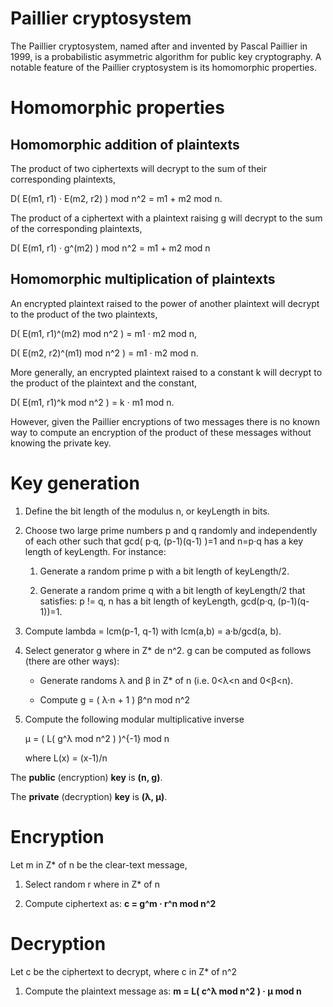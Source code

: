 # Paillier cryptosystem
The Paillier cryptosystem, named after and invented by Pascal Paillier in 1999, is a probabilistic asymmetric algorithm for public key cryptography. A notable feature of the Paillier cryptosystem is its homomorphic properties.

Homomorphic properties
======================

Homomorphic addition of plaintexts
----------------------------------

The product of two ciphertexts will decrypt to the sum of their corresponding plaintexts,

D( E(m1, r1) · E(m2, r2) ) mod n^2 = m1 + m2 mod n.

The product of a ciphertext with a plaintext raising g will decrypt to the sum of the corresponding plaintexts,

D( E(m1, r1) · g^(m2) ) mod n^2 = m1 + m2 mod n

Homomorphic multiplication of plaintexts
----------------------------------------

An encrypted plaintext raised to the power of another plaintext will decrypt to the product of the two plaintexts,

D( E(m1, r1)^(m2) mod n^2 ) = m1 · m2 mod n,

D( E(m2, r2)^(m1) mod n^2 ) = m1 · m2 mod n.

More generally, an encrypted plaintext raised to a constant k will decrypt to the product of the plaintext and the constant,

D( E(m1, r1)^k mod n^2 ) = k · m1 mod n.

However, given the Paillier encryptions of two messages there is no known way to compute an encryption of the product of these messages without knowing the private key.


Key generation
==============

1.  Define the bit length of the modulus n, or keyLength in bits.

2.  Choose two large prime numbers p and q randomly and independently of each other such that gcd( p·q, (p-1)(q-1) )=1 and
    n=p·q has a key length of keyLength. For instance:

    1.  Generate a random prime p with a bit length of keyLength/2.

    2.  Generate a random prime q with a bit length of keyLength/2 that 
    satisfies: p != q, n has a bit length of keyLength, gcd(p·q, (p-1)(q-1))=1.

3.  Compute lambda = lcm(p-1, q-1) with lcm(a,b) = a·b/gcd(a, b).

4.  Select generator g where in Z* de n^2. g can be computed as follows (there are other ways):

    -   Generate randoms λ and β in Z* of n (i.e. 0<λ<n and 0<β<n).
    
    -   Compute g = ( λ·n + 1 ) β^n mod n^2

5.  Compute the following modular multiplicative inverse

    μ = ( L( g^λ mod n^2 ) )^{-1} mod n

    where L(x) = (x-1)/n

The **public** (encryption) **key** is **(n, g)**.

The **private** (decryption) **key** is **(λ, μ)**.

Encryption
==========

Let m in Z* of n be the clear-text message,

1.  Select random r where in Z* of n

2.  Compute ciphertext as: **c = g^m · r^n mod n^2**

Decryption
==========

Let c be the ciphertext to decrypt, where c in Z* of n^2

1.  Compute the plaintext message as: **m = L( c^λ mod n^2 ) · μ mod n**
